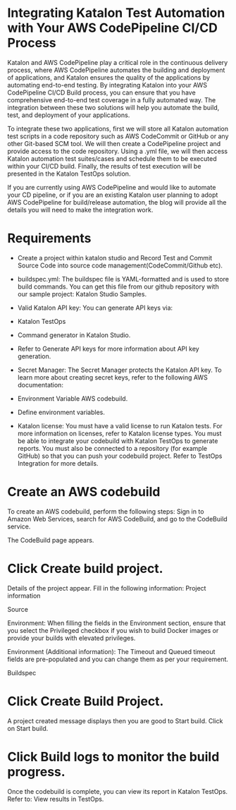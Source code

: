 # Integrating Katalon Test Automation with Your AWS CodePipeline CI/CD Process

Katalon and AWS CodePipeline play a critical role in the continuous delivery process, where AWS CodePipeline automates the building and deployment of applications, and Katalon ensures the quality of the applications by automating end-to-end testing. By integrating Katalon into your AWS CodePipeline CI/CD Build process, you can ensure that you have comprehensive end-to-end test coverage in a fully automated way.  The integration between these two solutions will help you automate the build, test, and deployment of your applications.

To integrate these two applications, first we will store all Katalon automation test scripts in a code repository such as AWS CodeCommit or GitHub or any other Git-based SCM tool. We will then create a CodePipeline project and provide access to the code repository. Using a .yml file, we will then access Katalon automation test suites/cases and schedule them to be executed within your CI/CD build.  Finally, the results of test execution will be presented in the Katalon TestOps solution.

If you are currently using AWS CodePipeline and would like to automate your CD pipeline, or if you are an existing Katalon user planning to adopt AWS CodePipeline for build/release automation, the blog will provide all the details you will need to make the integration work.

# Requirements
* Create a project within katalon studio and Record Test and Commit Source Code into source code management(CodeCommit/Github etc).
* buildspec.yml: The buildspec file is YAML-formatted and is used to store build commands. You can get this file from our github repository with our sample project: Katalon Studio Samples.

* Valid Katalon API key: You can generate API keys via:
* Katalon TestOps
* Command generator in Katalon Studio.
* Refer to Generate API keys for more information about API key generation.
* Secret Manager: The Secret Manager protects the Katalon API key. To learn more about creating secret keys, refer to the following AWS documentation:
* Environment Variable AWS codebuild.
* Define environment variables.
* Katalon license: You must have a valid license to run Katalon tests. For more information on licenses, refer to Katalon license types.
You must be able to integrate your codebuild with Katalon TestOps to generate reports. You must also be connected to a repository (for example GitHub) so that you can push your codebuild project. Refer to TestOps Integration for more details.
# Create an AWS codebuild
To create an AWS codebuild, perform the following steps:
Sign in to Amazon Web Services, search for AWS CodeBuild, and go to the CodeBuild service.



The CodeBuild page appears.



# Click Create build project.
Details of the project appear. Fill in the following information:
Project information







Source



Environment: When filling the fields in the Environment section, ensure that you select the Privileged checkbox if you wish to build Docker images or provide your builds with elevated privileges.



Environment (Additional information): The Timeout and Queued timeout fields are pre-populated and you can change them as per your requirement.




Buildspec



# Click Create Build Project.
A project created message displays then you are good to Start build. Click on Start build.



# Click Build logs to monitor the build progress.

Once the codebuild is complete, you can view its report in Katalon TestOps. Refer to: View results in TestOps.



